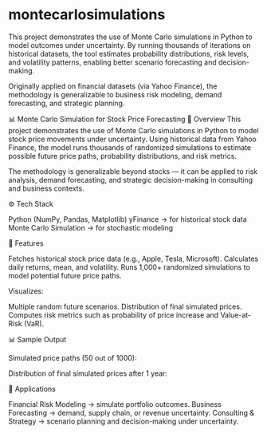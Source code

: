 # montecarlosimulations
This project demonstrates the use of Monte Carlo simulations in Python to model outcomes under uncertainty. By running thousands of iterations on historical datasets, the tool estimates probability distributions, risk levels, and volatility patterns, enabling better scenario forecasting and decision-making.

Originally applied on financial datasets (via Yahoo Finance), the methodology is generalizable to business risk modeling, demand forecasting, and strategic planning.

📊 Monte Carlo Simulation for Stock Price Forecasting
📌 Overview
This project demonstrates the use of Monte Carlo simulations in Python to model stock price movements under uncertainty. Using historical data from Yahoo Finance, the model runs thousands of randomized simulations to estimate possible future price paths, probability distributions, and risk metrics.

The methodology is generalizable beyond stocks — it can be applied to risk analysis, demand forecasting, and strategic decision-making in consulting and business contexts.

⚙️ Tech Stack

Python (NumPy, Pandas, Matplotlib)
yFinance → for historical stock data
Monte Carlo Simulation → for stochastic modeling

🚀 Features

Fetches historical stock price data (e.g., Apple, Tesla, Microsoft).
Calculates daily returns, mean, and volatility.
Runs 1,000+ randomized simulations to model potential future price paths.

Visualizes:

Multiple random future scenarios.
Distribution of final simulated prices.
Computes risk metrics such as probability of price increase and Value-at-Risk (VaR).

📊 Sample Output

Simulated price paths (50 out of 1000):

Distribution of final simulated prices after 1 year:

🔗 Applications

Financial Risk Modeling → simulate portfolio outcomes.
Business Forecasting → demand, supply chain, or revenue uncertainty.
Consulting & Strategy → scenario planning and decision-making under uncertainty.
